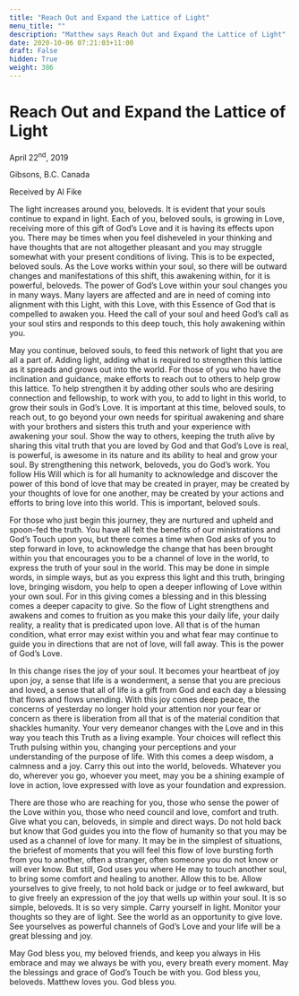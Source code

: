 ```yaml
---
title: "Reach Out and Expand the Lattice of Light"
menu_title: ""
description: "Matthew says Reach Out and Expand the Lattice of Light"
date: 2020-10-06 07:21:03+11:00
draft: False
hidden: True
weight: 386
---
```

# Reach Out and Expand the Lattice of Light

April 22<sup>nd</sup>, 2019

Gibsons, B.C. Canada

Received by Al Fike



The light increases around you, beloveds. It is evident that your souls continue to expand in light. Each of you, beloved souls, is growing in Love, receiving more of this gift of God’s Love and it is having its effects upon you. There may be times when you feel disheveled in your thinking and have thoughts that are not altogether pleasant and you may struggle somewhat with your present conditions of living. This is to be expected, beloved souls. As the Love works within your soul, so there will be outward changes and manifestations of this shift, this awakening within, for it is powerful, beloveds. The power of God’s Love within your soul changes you in many ways. Many layers are affected and are in need of coming into alignment with this Light, with this Love, with this Essence of God that is compelled to awaken you. Heed the call of your soul and heed God’s call as your soul stirs and responds to this deep touch, this holy awakening within you.

May you continue, beloved souls, to feed this network of light that you are all a part of. Adding light, adding what is required to strengthen this lattice as it spreads and grows out into the world. For those of you who have the inclination and guidance, make efforts to reach out to others to help grow this lattice. To help strengthen it by adding other souls who are desiring connection and fellowship, to work with you, to add to light in this world, to grow their souls in God’s Love. It is important at this time, beloved souls, to reach out, to go beyond your own needs for spiritual awakening and share with your brothers and sisters this truth and your experience with awakening your soul. Show the way to others, keeping the truth alive by sharing this vital truth that you are loved by God and that God’s Love is real, is powerful, is awesome in its nature and its ability to heal and grow your soul. By strengthening this network, beloveds, you do God’s work. You follow His Will which is for all humanity to acknowledge and discover the power of this bond of love that may be created in prayer, may be created by your thoughts of love for one another, may be created by your actions and efforts to bring love into this world. This is important, beloved souls.

For those who just begin this journey, they are nurtured and upheld and spoon-fed the truth. You have all felt the benefits of our ministrations and God’s Touch upon you, but there comes a time when God asks of you to step forward in love, to acknowledge the change that has been brought within you that encourages you to be a channel of love in the world, to express the truth of your soul in the world. This may be done in simple words, in simple ways, but as you express this light and this truth, bringing love, bringing wisdom, you help to open a deeper inflowing of Love within your own soul. For in this giving comes a blessing and in this blessing comes a deeper capacity to give. So the flow of Light strengthens and awakens and comes to fruition as you make this your daily life, your daily reality, a reality that is predicated upon love. All that is of the human condition, what error may exist within you and what fear may continue to guide you in directions that are not of love, will fall away. This is the power of God’s Love. 

In this change rises the joy of your soul. It becomes your heartbeat of joy upon joy, a sense that life is a wonderment, a sense that you are precious and loved, a sense that all of life is a gift from God and each day a blessing that flows and flows unending. With this joy comes deep peace, the concerns of yesterday no longer hold your attention nor your fear or concern as there is liberation from all that is of the material condition that shackles humanity. Your very demeanor changes with the Love and in this way you teach this Truth as a living example. Your choices will reflect this Truth pulsing within you, changing your perceptions and your understanding of the purpose of life. With this comes a deep wisdom, a calmness and a joy. Carry this out into the world, beloveds. Whatever you do, wherever you go, whoever you meet, may you be a shining example of love in action, love expressed with love as your foundation and expression. 

There are those who are reaching for you, those who sense the power of the Love within you, those who need council and love, comfort and truth. Give what you can, beloveds, in simple and direct ways. Do not hold back but know that God guides you into the flow of humanity so that you may be used as a channel of love for many. It may be in the simplest of situations, the briefest of moments that you will feel this flow of love bursting forth from you to another, often a stranger, often someone you do not know or will ever know. But still, God uses you where He may to touch another soul, to bring some comfort and healing to another. Allow this to be. Allow yourselves to give freely, to not hold back or judge or to feel awkward, but to give freely an expression of the joy that wells up within your soul. It is so simple, beloveds. It is so very simple. Carry yourself in light. Monitor your thoughts so they are of light. See the world as an opportunity to give love. See yourselves as powerful channels of God’s Love and your life will be a great blessing and joy. 

May God bless you, my beloved friends, and keep you always in His embrace and may we always be with you, every breath every moment. May the blessings and grace of God’s Touch be with you. God bless you, beloveds. Matthew loves you. God bless you.